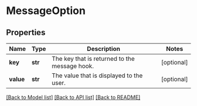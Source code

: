 # MessageOption

## Properties
Name | Type | Description | Notes
------------ | ------------- | ------------- | -------------
**key** | **str** | The key that is returned to the message hook. | [optional] 
**value** | **str** | The value that is displayed to the user. | [optional] 

[[Back to Model list]](../README.md#documentation-for-models) [[Back to API list]](../README.md#documentation-for-api-endpoints) [[Back to README]](../README.md)


